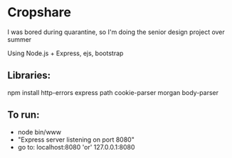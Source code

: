 # Cropshare

I was bored during quarantine, so I'm doing the senior design project over summer

Using Node.js + Express, ejs, bootstrap

## Libraries:
npm install http-errors express path cookie-parser morgan body-parser

## To run:
- node bin/www
- "Express server listening on port 8080"
- go to: localhost:8080 'or' 127.0.0.1:8080
